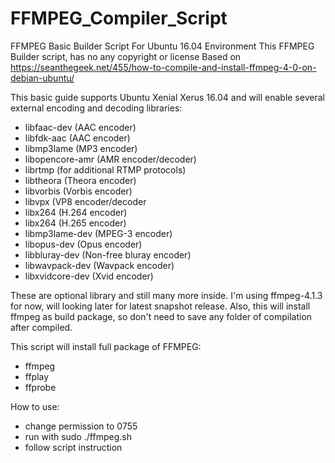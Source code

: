 # FFMPEG_Compiler_Script

FFMPEG Basic Builder Script For Ubuntu 16.04 Environment
This FFMPEG Builder script, has no any copyright or license
Based on https://seanthegeek.net/455/how-to-compile-and-install-ffmpeg-4-0-on-debian-ubuntu/

This basic guide supports Ubuntu Xenial Xerus 16.04 and will enable several external encoding and decoding libraries: 
- libfaac-dev (AAC encoder) 
- libfdk-aac (AAC encoder) 
- libmp3lame (MP3 encoder) 
- libopencore-amr (AMR encoder/decoder) 
- librtmp (for additional RTMP protocols) 
- libtheora (Theora encoder)
- libvorbis (Vorbis encoder) 
- libvpx (VP8 encoder/decoder
- libx264 (H.264 encoder)
- libx264 (H.265 encoder)
- libmp3lame-dev (MPEG-3 encoder)
- libopus-dev (Opus encoder)
- libbluray-dev (Non-free bluray encoder)
- libwavpack-dev (Wavpack encoder)
- libxvidcore-dev (Xvid encoder) 

These are optional library and still many more inside. I'm using ffmpeg-4.1.3 for now, will looking later for latest snapshot release.
Also, this will install ffmpeg as build package, so don't need to save any folder of compilation after compiled.

This script will install full package of FFMPEG:
- ffmpeg
- ffplay
- ffprobe

How to use:
- change permission to 0755
- run with sudo ./ffmpeg.sh
- follow script instruction
